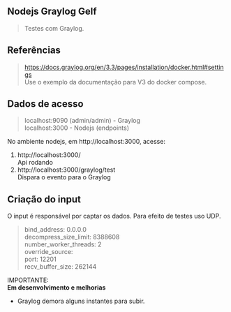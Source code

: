 ## Nodejs Graylog Gelf

> Testes com Graylog.

## Referências

> https://docs.graylog.org/en/3.3/pages/installation/docker.html#settings  
> Use o exemplo da documentação para V3 do docker compose.

## Dados de acesso

> localhost:9090 (admin/admin) - Graylog  
> localhost:3000 - Nodejs (endpoints)  

No ambiente nodejs, em http://localhost:3000, acesse:  
1. http://localhost:3000/  
Api rodando
2. http://localhost:3000/graylog/test  
Dispara o evento para o Graylog

## Criação do input
O input é responsável por captar os dados. Para efeito de testes uso UDP.

>bind_address: 0.0.0.0  
>decompress_size_limit: 8388608  
>number_worker_threads: 2  
>override_source: <empty>  
>port: 12201  
>recv_buffer_size: 262144  



IMPORTANTE:  
**Em desenvolvimento e melhorias**

- Graylog demora alguns instantes para subir.